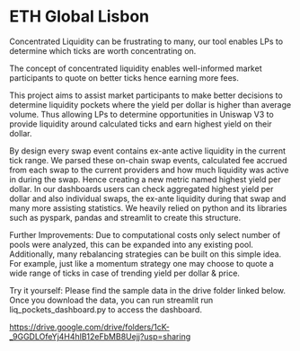 # ETH Global Lisbon
Concentrated Liquidity can be frustrating to many, our tool enables LPs to determine which ticks are worth concentrating on.

The concept of concentrated liquidity enables well-informed market participants to quote on better ticks hence earning more fees. 

This project aims to assist market participants to make better decisions to determine liquidity pockets where the yield per dollar is higher than average volume. Thus allowing LPs to determine opportunities in Uniswap V3 to provide liquidity around calculated ticks and earn highest yield on their dollar. 

By design every swap event contains ex-ante active liquidity in the current tick range. We parsed these on-chain swap events, calculated fee accrued from each swap to the current providers and how much liquidity was active in during the swap. Hence creating a new metric named highest yield per dollar. In our dashboards users can check aggregated highest yield per dollar and also individual swaps, the ex-ante liquidity during that swap and many more assisting statistics. We heavily relied on python and its libraries such as pyspark, pandas and streamlit to create this structure. 

Further Improvements: Due to computational costs only select number of pools were analyzed, this can be expanded into any existing pool. Additionally, many rebalancing strategies can be built on this simple idea. For example, just like a momentum strategy one may choose to quote a wide range of ticks in case of trending yield per dollar & price. 


Try it yourself: Please find the sample data in the drive folder linked below. Once you download the data, you can run streamlit run liq_pockets_dashboard.py to access the dashboard.

https://drive.google.com/drive/folders/1cK-_9GGDLOfeYj4H4hlB12eFbMB8Uejj?usp=sharing